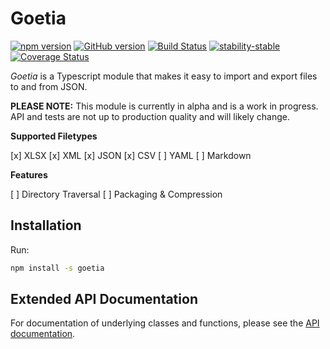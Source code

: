 # Goetia

[![npm version](https://badge.fury.io/js/goetia.svg)](https://badge.fury.io/js/goetia) [![GitHub version](https://badge.fury.io/gh/abrisene%2Fgoetia.svg)](https://badge.fury.io/gh/abrisene%2Fgoetia) [![Build Status](https://app.travis-ci.com/abrisene/goetia.svg?branch=main)](https://app.travis-ci.com/abrisene/goetia) [![stability-stable](https://img.shields.io/badge/stability-stable-green.svg)](https://github.com/emersion/stability-badges#stable) [![Coverage Status](https://coveralls.io/repos/github/abrisene/goetia/badge.svg?branch=main)](https://coveralls.io/github/abrisene/goetia?branch=main)

*Goetia* is a Typescript module that makes it easy to import and export files to and from JSON.

**PLEASE NOTE:** This module is currently in alpha and is a work in progress. API and tests are not up to production quality and will likely change.

**Supported Filetypes**

[x] XLSX
[x] XML
[x] JSON
[x] CSV
[ ] YAML
[ ] Markdown

**Features**

[ ] Directory Traversal
[ ] Packaging & Compression

## Installation

Run:

```bash
npm install -s goetia
```

## Extended API Documentation

For documentation of underlying classes and functions, please see the [API documentation](https://abrisene.github.io/goetia/modules.html).
